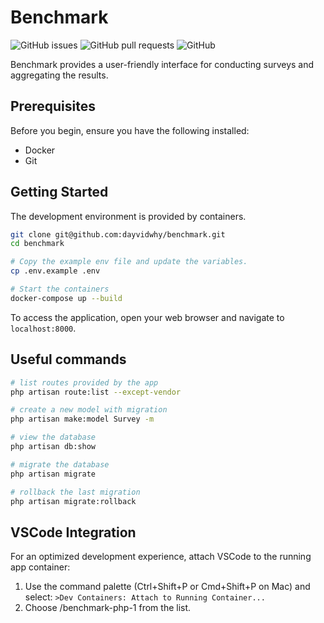 # Benchmark

![GitHub issues](https://img.shields.io/github/issues/dayvidwhy/benchmark)
![GitHub pull requests](https://img.shields.io/github/issues-pr/dayvidwhy/benchmark)
![GitHub](https://img.shields.io/github/license/dayvidwhy/benchmark)

Benchmark provides a user-friendly interface for conducting surveys and aggregating the results.

## Prerequisites

Before you begin, ensure you have the following installed:
- Docker
- Git

## Getting Started

The development environment is provided by containers.

```bash
git clone git@github.com:dayvidwhy/benchmark.git
cd benchmark

# Copy the example env file and update the variables.
cp .env.example .env

# Start the containers
docker-compose up --build
```

To access the application, open your web browser and navigate to `localhost:8000`.

## Useful commands

```bash
# list routes provided by the app
php artisan route:list --except-vendor

# create a new model with migration
php artisan make:model Survey -m

# view the database
php artisan db:show

# migrate the database
php artisan migrate

# rollback the last migration
php artisan migrate:rollback
```


## VSCode Integration
For an optimized development experience, attach VSCode to the running app container:

1. Use the command palette (Ctrl+Shift+P or Cmd+Shift+P on Mac) and select: `>Dev Containers: Attach to Running Container...`
2. Choose /benchmark-php-1 from the list.
